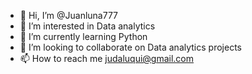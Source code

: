 - 👋 Hi, I’m @Juanluna777
- 👀 I’m interested in Data analytics
- 🌱 I’m currently learning Python 
- 💞️ I’m looking to collaborate on Data analytics projects
- 📫 How to reach me judaluqui@gmail.com

<!---
Juanluna777/Juanluna777 is a ✨ special ✨ repository because its `README.md` (this file) appears on your GitHub profile.
You can click the Preview link to take a look at your changes.
--->
